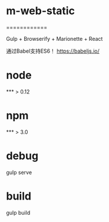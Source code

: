 # m-web-static
============

Gulp + Browserify + Marionette + React

通过Babel支持ES6！
https://babeljs.io/




# node
*** > 0.12
# npm 
*** > 3.0

# debug 
gulp serve

# build 
gulp build

